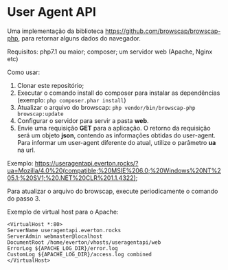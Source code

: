 # User Agent API 

Uma implementação da biblioteca https://github.com/browscap/browscap-php, para retornar alguns dados do navegador.

Requisitos:
php7.1 ou maior;
composer;
um servidor web (Apache, Nginx etc)

Como usar:

1) Clonar este repositório;
2) Executar o comando install do composer para instalar as dependências (exemplo: `php composer.phar install`)
3) Atualizar o arquivo do browscap: `php vendor/bin/browscap-php browscap:update`
4) Configurar o servidor para servir a pasta **web**.
5) Envie uma requisição **GET** para a aplicação. O retorno da requisição será um objeto **json**, contendo as informações obtidas do user-agent. Para informar um user-agent diferente do atual, utilize o parâmetro **ua** na url.

Exemplo: https://useragentapi.everton.rocks/?ua=Mozilla/4.0%20(compatible;%20MSIE%206.0;%20Windows%20NT%205.1;%20SV1;%20.NET%20CLR%201.1.4322);

Para atualizar o arquivo do browscap, execute periodicamente o comando do passo 3.

Exemplo de virtual host para o Apache:

```
<VirtualHost *:80>
ServerName useragentapi.everton.rocks
ServerAdmin webmaster@localhost
DocumentRoot /home/everton/vhosts/useragentapi/web
ErrorLog ${APACHE_LOG_DIR}/error.log
CustomLog ${APACHE_LOG_DIR}/access.log combined
</VirtualHost>
```
